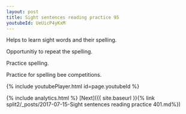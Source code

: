 ```yaml
---
layout: post
title: Sight sentences reading practice 95
youtubeId: UeUicP4yKxM
---
```

 
 
Helps to learn sight words and their spelling.

Opportunitiy to repeat the spelling. 

Practice spelling. 
 
Practice for spelling bee competitions. 
 
{% include youtubePlayer.html id=page.youtubeId %}
 
 
{% include analytics.html %} 
[Next]({{ site.baseurl }}{% link  split2/_posts/2017-07-15-Sight sentences reading practice 401.md%})
 
